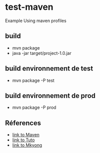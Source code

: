 # test-maven
Example Using maven profiles

## build
* mvn package
* java -jar target/project-1.0.jar

## build environnement de test
* mvn package -P test

## build environnement de prod
* mvn package -P prod

## Réferences
* [link to Maven](https://maven.apache.org/guides/getting-started/maven-in-five-minutes.html)
* [link to Tuto](http://objis.com/tutoriel-maven-n6-filtrage-de-ressources-et-profils/)
* [link to Mkyong](https://mkyong.com/maven/maven-profiles-example/)

